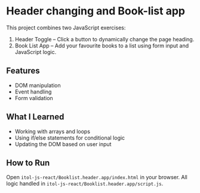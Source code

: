 # Header changing and Book-list app

This project combines two JavaScript exercises:

1. Header Toggle – Click a button to dynamically change the page heading.
2. Book List App – Add your favourite books to a list using form input and JavaScript logic.

## Features
- DOM manipulation
- Event handling
- Form validation

## What I Learned
- Working with arrays and loops
- Using if/else statements for conditional logic
- Updating the DOM based on user input

## How to Run
Open `itol-js-react/Booklist.header.app/index.html` in your browser. All logic handled in `itol-js-react/Booklist.header.app/script.js`.
